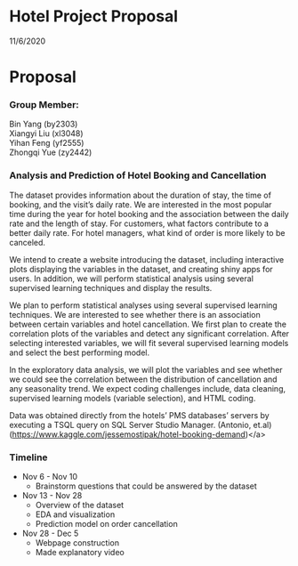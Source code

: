 Hotel Project Proposal
================
11/6/2020

Proposal
========

### Group Member:

Bin Yang (by2303)  
Xiangyi Liu (xl3048)  
Yihan Feng (yf2555)  
Zhongqi Yue (zy2442)

### Analysis and Prediction of Hotel Booking and Cancellation

The dataset provides information about the duration of stay, the time of
booking, and the visit’s daily rate. We are interested in the most
popular time during the year for hotel booking and the association
between the daily rate and the length of stay. For customers, what
factors contribute to a better daily rate. For hotel managers, what kind
of order is more likely to be canceled.  
  
We intend to create a website introducing the dataset, including
interactive plots displaying the variables in the dataset, and creating
shiny apps for users. In addition, we will perform statistical analysis
using several supervised learning techniques and display the results.  
  
We plan to perform statistical analyses using several supervised
learning techniques. We are interested to see whether there is an
association between certain variables and hotel cancellation. We first
plan to create the correlation plots of the variables and detect any
significant correlation. After selecting interested variables, we will
fit several supervised learning models and select the best performing
model.  
  
In the exploratory data analysis, we will plot the variables and see
whether we could see the correlation between the distribution of
cancellation and any seasonality trend. We expect coding challenges
include, data cleaning, supervised learning models (variable selection),
and HTML coding.  
  
Data was obtained directly from the hotels’ PMS databases’ servers by
executing a TSQL query on SQL Server Studio Manager. (Antonio, et.al)
(<a href="https://www.kaggle.com/jessemostipak/hotel-booking-demand)\" class="uri">https://www.kaggle.com/jessemostipak/hotel-booking-demand)\</a>  

### Timeline

-   Nov 6 - Nov 10
    -   Brainstorm questions that could be answered by the dataset  
-   Nov 13 - Nov 28
    -   Overview of the dataset
    -   EDA and visualization
    -   Prediction model on order cancellation
-   Nov 28 - Dec 5
    -   Webpage construction
    -   Made explanatory video
